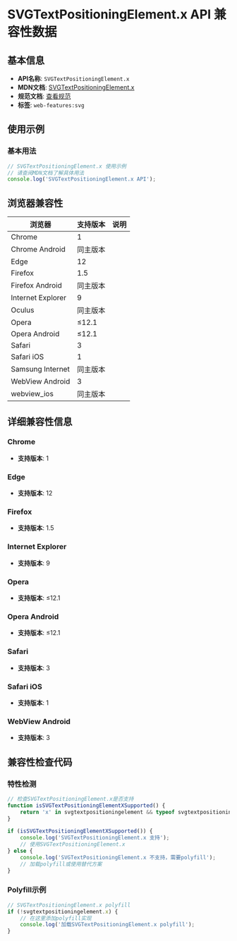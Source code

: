 # SVGTextPositioningElement.x API 兼容性数据

## 基本信息

- **API名称**: `SVGTextPositioningElement.x`
- **MDN文档**: [SVGTextPositioningElement.x](https://developer.mozilla.org/docs/Web/API/SVGTextPositioningElement/x)
- **规范文档**: [查看规范](https://svgwg.org/svg2-draft/text.html#__svg__SVGTextPositioningElement__x)
- **标签**: `web-features:svg`

## 使用示例

### 基本用法

```javascript
// SVGTextPositioningElement.x 使用示例
// 请查阅MDN文档了解具体用法
console.log('SVGTextPositioningElement.x API');
```

## 浏览器兼容性

| 浏览器 | 支持版本 | 说明 |
|--------|----------|------|
| Chrome | 1 |  |
| Chrome Android | 同主版本 |  |
| Edge | 12 |  |
| Firefox | 1.5 |  |
| Firefox Android | 同主版本 |  |
| Internet Explorer | 9 |  |
| Oculus | 同主版本 |  |
| Opera | ≤12.1 |  |
| Opera Android | ≤12.1 |  |
| Safari | 3 |  |
| Safari iOS | 1 |  |
| Samsung Internet | 同主版本 |  |
| WebView Android | 3 |  |
| webview_ios | 同主版本 |  |

## 详细兼容性信息

### Chrome

- **支持版本**: 1

### Edge

- **支持版本**: 12

### Firefox

- **支持版本**: 1.5

### Internet Explorer

- **支持版本**: 9

### Opera

- **支持版本**: ≤12.1

### Opera Android

- **支持版本**: ≤12.1

### Safari

- **支持版本**: 3

### Safari iOS

- **支持版本**: 1

### WebView Android

- **支持版本**: 3

## 兼容性检查代码

### 特性检测

```javascript
// 检查SVGTextPositioningElement.x是否支持
function isSVGTextPositioningElementXSupported() {
    return 'x' in svgtextpositioningelement && typeof svgtextpositioningelement.x === 'function';
}

if (isSVGTextPositioningElementXSupported()) {
    console.log('SVGTextPositioningElement.x 支持');
    // 使用SVGTextPositioningElement.x
} else {
    console.log('SVGTextPositioningElement.x 不支持，需要polyfill');
    // 加载polyfill或使用替代方案
}
```

### Polyfill示例

```javascript
// SVGTextPositioningElement.x polyfill
if (!svgtextpositioningelement.x) {
    // 在这里添加polyfill实现
    console.log('加载SVGTextPositioningElement.x polyfill');
}
```

